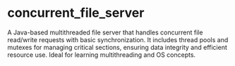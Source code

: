 # concurrent_file_server
A Java-based multithreaded file server that handles concurrent file read/write requests with basic synchronization. It includes thread pools and mutexes for managing critical sections, ensuring data integrity and efficient resource use. Ideal for learning multithreading and OS concepts.
